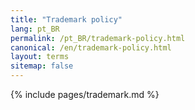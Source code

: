 ```yaml
---
title: "Trademark policy"
lang: pt_BR
permalink: /pt_BR/trademark-policy.html
canonical: /en/trademark-policy.html
layout: terms
sitemap: false
---
```


{% include pages/trademark.md %}
